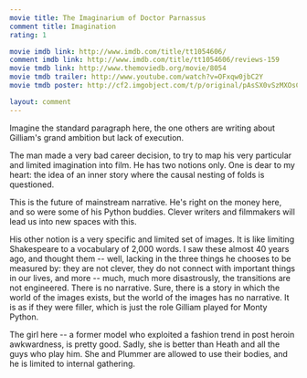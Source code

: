 ```yaml
---
movie title: The Imaginarium of Doctor Parnassus
comment title: Imagination
rating: 1

movie imdb link: http://www.imdb.com/title/tt1054606/
comment imdb link: http://www.imdb.com/title/tt1054606/reviews-159
movie tmdb link: http://www.themoviedb.org/movie/8054
movie tmdb trailer: http://www.youtube.com/watch?v=OFxqw0jbC2Y
movie tmdb poster: http://cf2.imgobject.com/t/p/original/pAsSX0vSzMXOsC1DtuVq6Gbeb30.jpg

layout: comment
---
```


Imagine the standard paragraph here, the one others are writing about Gilliam's grand ambition but lack of execution. 

The man made a very bad career decision, to try to map his very particular and limited imagination into film. He has two notions only. One is dear to my heart: the idea of an inner story where the causal nesting of folds is questioned. 

This is the future of mainstream narrative. He's right on the money here, and so were some of his Python buddies. Clever writers and filmmakers will lead us into new spaces with this. 

His other notion is a very specific and limited set of images. It is like limiting Shakespeare to a vocabulary of 2,000 words. I saw these almost 40 years ago, and thought them -- well, lacking in the three things he chooses to be measured by: they are not clever, they do not connect with important things in our lives, and more -- much, much more disastrously, the transitions are not engineered. There is no narrative. Sure, there is a story in which the world of the images exists, but the world of the images has no narrative. It is as if they were filler, which is just the role Gilliam played for Monty Python.

The girl here -- a former model who exploited a fashion trend in post heroin awkwardness, is pretty good. Sadly, she is better than Heath and all the guys who play him. She and Plummer are allowed to use their bodies, and he is limited to internal gathering.